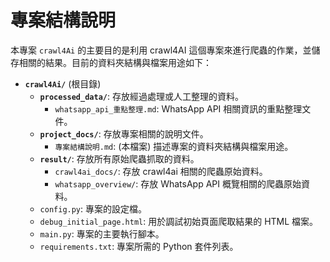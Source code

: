 # 專案結構說明

本專案 `crawl4Ai` 的主要目的是利用 crawl4AI 這個專案來進行爬蟲的作業，並儲存相關的結果。目前的資料夾結構與檔案用途如下：

-   **`crawl4Ai/`** (根目錄)
    -   **`processed_data/`**: 存放經過處理或人工整理的資料。
        -   `whatsapp_api_重點整理.md`: WhatsApp API 相關資訊的重點整理文件。
    -   **`project_docs/`**: 存放專案相關的說明文件。
        -   `專案結構說明.md`: (本檔案) 描述專案的資料夾結構與檔案用途。
    -   **`result/`**: 存放所有原始爬蟲抓取的資料。
        -   `crawl4ai_docs/`: 存放 crawl4ai 相關的爬蟲原始資料。
        -   `whatsapp_overview/`: 存放 WhatsApp API 概覽相關的爬蟲原始資料。
    -   `config.py`: 專案的設定檔。
    -   `debug_initial_page.html`: 用於調試初始頁面爬取結果的 HTML 檔案。
    -   `main.py`: 專案的主要執行腳本。
    -   `requirements.txt`: 專案所需的 Python 套件列表。 